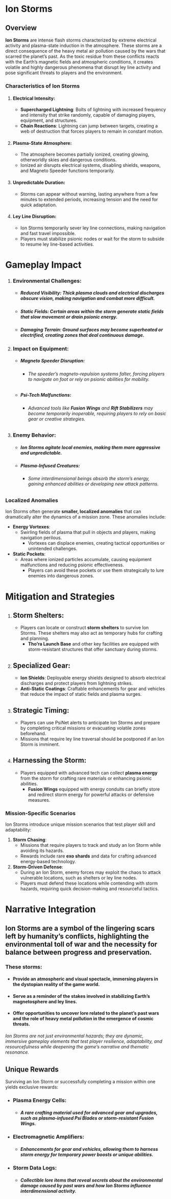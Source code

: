 # Ion Storms

## Overview

**Ion Storms** are intense flash storms characterized by extreme electrical activity and plasma-state induction in the atmosphere. These storms are a direct consequence of the heavy metal air pollution caused by the wars that scarred the planet’s past. As the toxic residue from these conflicts reacts with the Earth’s magnetic fields and atmospheric conditions, it creates volatile and highly dangerous phenomena that disrupt ley line activity and pose significant threats to players and the environment.

### Characteristics of Ion Storms

1. #### **Electrical Intensity**:

   * **Supercharged Lightning**: Bolts of lightning with increased frequency and intensity that strike randomly, capable of damaging players, equipment, and structures.  
   * **Chain Reactions**: Lightning can jump between targets, creating a web of destruction that forces players to remain in constant motion.

2. #### **Plasma-State Atmosphere**:

   * The atmosphere becomes partially ionized, creating glowing, otherworldly skies and dangerous conditions.  
   * Ionized air disrupts electrical systems, disabling shields, weapons, and Magneto Speeder functions temporarily.

3. #### **Unpredictable Duration**:

   * Storms can appear without warning, lasting anywhere from a few minutes to extended periods, increasing tension and the need for quick adaptation.

4. #### **Ley Line Disruption**:

   * Ion Storms temporarily sever ley line connections, making navigation and fast travel impossible.  
   * Players must stabilize psionic nodes or wait for the storm to subside to resume ley line-based activities.

# 

# Gameplay Impact

1. ### **Environmental Challenges**:

   * ##### **Reduced Visibility**: Thick plasma clouds and electrical discharges obscure vision, making navigation and combat more difficult.

   * ##### **Static Fields**: Certain areas within the storm generate static fields that slow movement or drain psionic energy.

   * ##### **Damaging Terrain**: Ground surfaces may become superheated or electrified, creating zones that deal continuous damage.

2. ### **Impact on Equipment**:

   * ##### **Magneto Speeder Disruption**:

     * ###### *The speeder’s magneto-repulsion systems falter, forcing players to navigate on foot or rely on psionic abilities for mobility.*

   * ##### **Psi-Tech Malfunctions**:

     * ###### *Advanced tools like **Fusion Wings** and **Rift Stabilizers** may become temporarily inoperable, requiring players to rely on basic gear or creative strategies.*

3. ### **Enemy Behavior**:

   * ##### Ion Storms agitate local enemies, making them more aggressive and unpredictable.

   * ##### **Plasma-Infused Creatures**:

     * ###### *Some interdimensional beings absorb the storm’s energy, gaining enhanced abilities or developing new attack patterns.*

### Localized Anomalies

Ion Storms often generate **smaller, localized anomalies** that can dramatically alter the dynamics of a mission zone. These anomalies include:

* **Energy Vortexes**:  
  * Swirling fields of plasma that pull in objects and players, making navigation perilous.  
    * Vortexes can displace enemies, creating tactical opportunities or unintended challenges.  
* **Static Pockets**:  
  * Areas where ionized particles accumulate, causing equipment malfunctions and reducing psionic effectiveness.  
    * Players can avoid these pockets or use them strategically to lure enemies into dangerous zones.

# Mitigation and Strategies

1. ## **Storm Shelters**:

   * Players can locate or construct **storm shelters** to survive Ion Storms. These shelters may also act as temporary hubs for crafting and planning.  
     * **Tho’ra Launch Base** and other key facilities are equipped with storm-resistant structures that offer sanctuary during storms.

2. ## **Specialized Gear**:

   * **Ion Shields**: Deployable energy shields designed to absorb electrical discharges and protect players from lightning strikes.  
   * **Anti-Static Coatings**: Craftable enhancements for gear and vehicles that reduce the impact of static fields and plasma surges.

3. ## **Strategic Timing**:

   * Players can use PsiNet alerts to anticipate Ion Storms and prepare by completing critical missions or evacuating volatile zones beforehand.  
   * Missions that require ley line traversal should be postponed if an Ion Storm is imminent.

4. ## **Harnessing the Storm**:

   * Players equipped with advanced tech can collect **plasma energy** from the storm for crafting rare materials or enhancing psionic abilities.  
     * **Fusion Wings** equipped with energy conduits can briefly store and redirect storm energy for powerful attacks or defensive measures.

### Mission-Specific Scenarios

Ion Storms introduce unique mission scenarios that test player skill and adaptability:

1. **Storm Chasing**:  
   * Missions that require players to track and study an Ion Storm while avoiding its hazards.  
   * Rewards include rare **exo shards** and data for crafting advanced energy-based technology.  
2. **Storm-Driven Defense**:  
   * During an Ion Storm, enemy forces may exploit the chaos to attack vulnerable locations, such as shelters or ley line nodes.  
   * Players must defend these locations while contending with storm hazards, requiring quick decision-making and resourceful tactics.

# Narrative Integration

## Ion Storms are a symbol of the lingering scars left by humanity’s conflicts, highlighting the environmental toll of war and the necessity for balance between progress and preservation. 

### These storms:

* #### Provide an atmospheric and visual spectacle, immersing players in the dystopian reality of the game world.

* #### Serve as a reminder of the stakes involved in stabilizing Earth’s magnetosphere and ley lines.

* #### Offer opportunities to uncover lore related to the planet’s past wars and the role of heavy metal pollution in the emergence of cosmic threats.

###### *Ion Storms are not just environmental hazards; they are dynamic, immersive gameplay elements that test player resilience, adaptability, and resourcefulness while deepening the game’s narrative and thematic resonance.*

## **Unique Rewards**

Surviving an Ion Storm or successfully completing a mission within one yields exclusive rewards:

* ### **Plasma Energy Cells**:

  * ##### A rare crafting material used for advanced gear and upgrades, such as **plasma-infused Psi Blades** or **storm-resistant Fusion Wings**.

* ### **Electromagnetic Amplifiers**:

  * ##### Enhancements for gear and vehicles, allowing them to harness storm energy for temporary power boosts or unique abilities.

* ### **Storm Data Logs**:

  * ##### Collectible lore items that reveal secrets about the environmental damage caused by past wars and how Ion Storms influence interdimensional activity.

